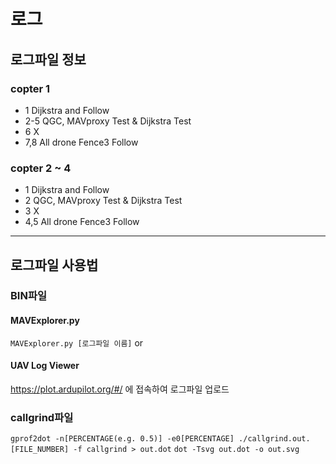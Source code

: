 # 로그
## 로그파일 정보
### copter 1
- 1 Dijkstra and Follow
- 2-5 QGC, MAVproxy Test & Dijkstra Test
- 6 X
- 7,8 All drone Fence3 Follow
### copter 2 ~ 4
- 1 Dijkstra and Follow
- 2 QGC, MAVproxy Test & Dijkstra Test
- 3 X
- 4,5 All drone Fence3 Follow
---
## 로그파일 사용법
### BIN파일
#### MAVExplorer.py
```MAVExplorer.py [로그파일 이름]```
or
#### UAV Log Viewer
<https://plot.ardupilot.org/#/> 에 접속하여 로그파일 업로드
### callgrind파일
```gprof2dot -n[PERCENTAGE(e.g. 0.5)] -e0[PERCENTAGE] ./callgrind.out.[FILE_NUMBER] -f callgrind > out.dot```
```dot -Tsvg out.dot -o out.svg```
